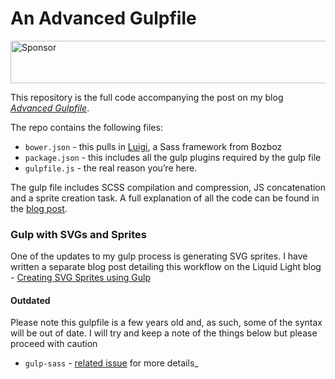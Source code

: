 # An Advanced Gulpfile

<a target='_blank' rel='nofollow' href='https://app.codesponsor.io/link/P2ykVhzvaX3bnw1z9xZWvYSN/mikestreety/gulp'>  <img alt='Sponsor' width='888' height='68' src='https://app.codesponsor.io/embed/P2ykVhzvaX3bnw1z9xZWvYSN/mikestreety/gulp.svg' /></a>

This repository is the full code accompanying the post on my blog *[Advanced Gulpfile](https://www.mikestreety.co.uk/blog/advanced-gulp-file)*.

The repo contains the following files:

- `bower.json` - this pulls in [Luigi](https://github.com/bozboz/luigi), a Sass framework from Bozboz
- `package.json` - this includes all the gulp plugins required by the gulp file
- `gulpfile.js` - the real reason you’re here.

The gulp file includes SCSS compilation and compression, JS concatenation and a sprite creation task. A full explanation of all the code can be found in the [blog post](https://www.mikestreety.co.uk/blog/advanced-gulp-file).

### Gulp with SVGs and Sprites

One of the updates to my gulp process is generating SVG sprites. I have written a separate blog post detailing this workflow on the Liquid Light blog - [Creating SVG Sprites using Gulp](https://www.liquidlight.co.uk/blog/article/creating-svg-sprites-using-gulp-and-sass/)

#### Outdated

Please note this gulpfile is a few years old and, as such, some of the syntax will be out of date. I will try and keep a note of the things below but please proceed with caution

- `gulp-sass` - [related issue](https://github.com/mikestreety/gulp/issues/5) for more details_
